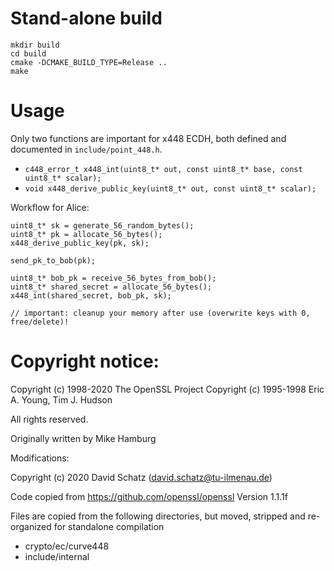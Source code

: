 # Stand-alone build

```
mkdir build
cd build
cmake -DCMAKE_BUILD_TYPE=Release ..
make
```

# Usage

Only two functions are important for x448 ECDH, both defined and documented in `include/point_448.h`.
* `c448_error_t x448_int(uint8_t* out, const uint8_t* base, const uint8_t* scalar);`
* `void x448_derive_public_key(uint8_t* out, const uint8_t* scalar);`

Workflow for Alice:
```
uint8_t* sk = generate_56_random_bytes();
uint8_t* pk = allocate_56_bytes();
x448_derive_public_key(pk, sk);

send_pk_to_bob(pk);

uint8_t* bob_pk = receive_56_bytes_from_bob();
uint8_t* shared_secret = allocate_56_bytes();
x448_int(shared_secret, bob_pk, sk);

// important: cleanup your memory after use (overwrite keys with 0, free/delete)!
```

# Copyright notice:

Copyright (c) 1998-2020 The OpenSSL Project
Copyright (c) 1995-1998 Eric A. Young, Tim J. Hudson

All rights reserved.

Originally written by Mike Hamburg


Modifications:

Copyright (c) 2020 David Schatz (david.schatz@tu-ilmenau.de)

Code copied from https://github.com/openssl/openssl
Version 1.1.1f

Files are copied from the following directories, but moved, stripped and
re-organized for standalone compilation

* crypto/ec/curve448
* include/internal

